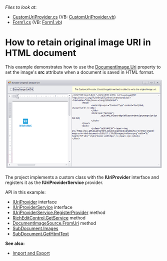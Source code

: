 <!-- default file list -->
*Files to look at*:

* [CustomUriProvider.cs](./CS/HTML_Export_ImageSourceExample/CustomUriProvider.cs) (VB: [CustomUriProvider.vb](./VB/HTML_Export_ImageSourceExample/CustomUriProvider.vb))
* [Form1.cs](./CS/HTML_Export_ImageSourceExample/Form1.cs) (VB: [Form1.vb](./VB/HTML_Export_ImageSourceExample/Form1.vb))
<!-- default file list end -->
# How to retain original image URI in HTML document


This example demonstrates how to use the [DocumentImage.Uri](https://docs.devexpress.com/OfficeFileAPI/DevExpress.XtraRichEdit.API.Native.DocumentImage.Uri) property to set the image's **src** attribute when a document is saved in HTML format.

![](./images/screenshot.png)

The project implements a custom class with the **IUriProvider** interface and registers it as the **IUriProviderService** provider.

API in this example:

* [IUriProvider](https://docs.devexpress.com/OfficeFileAPI/DevExpress.Office.Services.IUriProvider) interface
* [IUriProviderService](https://docs.devexpress.com/OfficeFileAPI/DevExpress.Office.Services.IUriProviderService) interface
* [IUriProviderService.RegisterProvider](https://docs.devexpress.com/OfficeFileAPI/DevExpress.Office.Services.IUriProviderService.RegisterProvider(DevExpress.Office.Services.IUriProvider)) method
* [RichEditControl.GetService](https://docs.devexpress.com/WindowsForms/DevExpress.XtraRichEdit.RichEditControl.GetService.overloads) method
* [DocumentImageSource.FromUri](https://docs.devexpress.com/OfficeFileAPI/DevExpress.XtraRichEdit.API.Native.DocumentImageSource.FromUri(System.String-System.ComponentModel.Design.IServiceContainer)) method
* [SubDocument.Images](https://docs.devexpress.com/OfficeFileAPI/DevExpress.XtraRichEdit.API.Native.SubDocument.Images)
* [SubDocument.GetHtmlText](https://docs.devexpress.com/OfficeFileAPI/DevExpress.XtraRichEdit.API.Native.SubDocument.GetHtmlText.overloads)

**See also:**

* [Import and Export](https://docs.devexpress.com/WindowsForms/9333)
